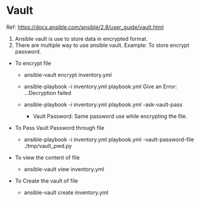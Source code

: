 Vault
====================
Ref: https://docs.ansible.com/ansible/2.8/user_guide/vault.html
1. Ansible vault is use to store data in encrypted format.
2. There are multiple way to use ansible vault.
    Example: To store encrypt password.

- To encrypt file
    - ansible-vault encrypt inventory.yml

    - ansible-playbook -i inventory.yml playbook.yml
  Give an Error: ...Decryption failed

    - ansible-playbook -i inventory.yml playbook.yml -ask-vault-pass
         - Vault Password: Same password use while encrypting the file.

- To Pass Vault Password through file
    - ansible-playbook -i inventory.yml playbook.yml -vault-password-file ./tmp/vault_pwd.py

- To view the content of file
    - ansible-vault view inventory.yml

- To Create the vault of file
    - ansible-vault create inventory.yml




